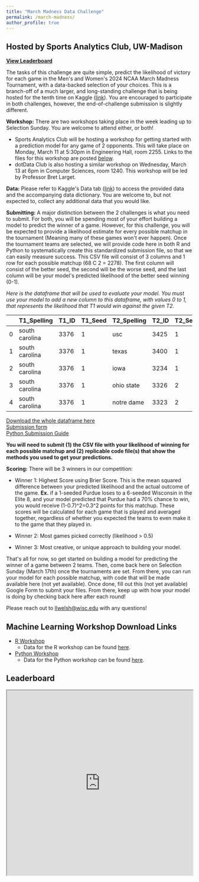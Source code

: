 ```yaml
---
title: "March Madness Data Challenge"
permalink: /march-madness/
author_profile: true
---
```


## Hosted by Sports Analytics Club, UW-Madison

[**View Leaderboard**](#leaderboard)

The tasks of this challenge are quite simple, predict the likelihood of victory for each game in the Men's and Women's 2024 NCAA March Madness Tournament, with a data-backed selection of your choices. This is a branch-off of a much larger, and long-standing challenge that is being hosted for the tenth time on Kaggle ([link](https://www.kaggle.com/competitions/march-machine-learning-mania-2024/overview)). You are encouraged to participate in both challenges, however, the end-of-challenge submission is slightly different.

**Workshop:** There are two workshops taking place in the week leading up to Selection Sunday. You are welcome to attend either, or both!
- Sports Analytics Club will be hosting a workshop for getting started with a prediction model for any game of 2 opponents. This will take place on Monday, March 11 at 5:30pm in Engineering Hall, room 2255. Links to the files for this workshop are posted [below](#machine-learning-workshop-download-links).
- dotData Club is also hosting a similar workshop on Wednesday, March 13 at 6pm in Computer Sciences, room 1240. This workshop will be led by Professor Bret Larget.

**Data:** Please refer to Kaggle's Data tab ([link](https://www.kaggle.com/competitions/march-machine-learning-mania-2024/data)) to access the provided data and the accompanying data dictionary. You are welcome to, but not expected to, collect any additional data that you would like.

**Submitting:** A major distinction between the 2 challenges is what you need to submit. For both, you will be spending most of your effort building a model to predict the winner of a game. However, for this challenge, you will be expected to provide a likelihood estimate for every possible matchup in the tournament (Meaning many of these games won't ever happen). Once the tournament teams are selected, we will provide code here in both R and Python to systematically create this standardized submission file, so that we can easily measure success. This CSV file will consist of 3 columns and 1 row for each possible matchup (68 C 2 = 2278). The first column will consist of the better seed, the second will be the worse seed, and the last column will be your model's predicted likelihood of the better seed winning (0-1).

*Here is the dataframe that will be used to evaluate your model. You must use your model to add a new column to this dataframe, with values 0 to 1, that represents the likelihood that T1 would win against the given T2.*

| |T1_Spelling|T1_ID|T1_Seed|T2_Spelling|T2_ID|T2_Seed|
|--- | --- | --- | --- | --- | --- | --- |
0|south carolina|3376|1|usc|3425|1
1|south carolina|3376|1|texas|3400|1
2|south carolina|3376|1|iowa|3234|1
3|south carolina|3376|1|ohio state|3326|2
4|south carolina|3376|1|notre dame|3323|2

<a href="https://wiscosac.github.io/files/2024_Potential_Matchups.csv">Download the whole dataframe here</a> <br>
[Submission form](https://forms.gle/iHJ7xNB9RS6omVGc6) <br>
[Python Submission Guide](https://github.com/wiscosac/wiscosac.github.io/blob/master/files/python_submission_ex.ipynb)


**You will need to submit (1) the CSV file with your likelihood of winning for each possible matchup and (2) replicable code file(s) that show the methods you used to get your predictions.** 

**Scoring:**
There will be 3 winners in our competition:
* Winner 1: Highest Score using Brier Score. This is the mean squared difference between your predicted likelihood and the actual outcome of the game. **Ex.** if a 1-seeded Purdue loses to a 6-seeded Wisconsin in the Elite 8, and your model predicted that Purdue had a 70% chance to win, you would receive (1-0.7)^2=0.3^2 points for this matchup. These scores will be calculated for each game that is played and averaged together, regardless of whether you expected the teams to even make it to the game that they played in.

* Winner 2: Most games picked correctly (likelihood > 0.5)

* Winner 3: Most creative, or unique approach to building your model.

That's all for now, so get started on building a model for predicting the winner of a game between 2 teams.
Then, come back here on Selection Sunday (March 17th) once the tournaments are set. From there, you can run your model for each possible matchup, with code that will be made available here (not yet available).
Once done, fill out this (not yet available) Google Form to submit your files. From there, keep up with how your model is doing by checking back here after each round!

Please reach out to llwelsh@wisc.edu with any questions!

## Machine Learning Workshop Download Links

* <a href="https://wiscosac.github.io/files/modelcode.R">R Workshop</a>
    * Data for the R workshop can be found [here](https://www.kaggle.com/datasets/nishaanamin/march-madness-data).
* <a href="https://wiscosac.github.io/files/ML_Mania_Workshop.ipynb">Python Workshop</a>
    * Data for the Python workshop can be found [here](https://www.kaggle.com/competitions/march-machine-learning-mania-2024/data).
    

## Leaderboard

<iframe width="100%" height="500px" src="https://docs.google.com/spreadsheets/d/1Q2f371ulX-dQiYylXB5pb6boc1aUJglycX-VVWV3rCs/edit?usp=sharing?widget=true&amp;headers=false?rm=minimal&amp;?single=true&amp;"></iframe>